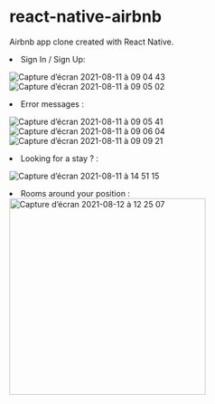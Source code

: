 # react-native-airbnb

Airbnb app clone created with React Native.  

<li>Sign In / Sign Up: </li>

![Capture d’écran 2021-08-11 à 09 04 43](https://user-images.githubusercontent.com/77752681/128985174-cb767132-34a1-462d-9095-08ab5a3d08a7.png)
![Capture d’écran 2021-08-11 à 09 05 02](https://user-images.githubusercontent.com/77752681/128985192-bb62d733-711f-475a-9e9f-490beb3a31b2.png)

<li>Error messages : </li>

![Capture d’écran 2021-08-11 à 09 05 41](https://user-images.githubusercontent.com/77752681/128985227-b4938205-e2a9-49d9-bf40-d3655d220a37.png)
![Capture d’écran 2021-08-11 à 09 06 04](https://user-images.githubusercontent.com/77752681/128985242-fc2b479e-f0de-4910-9314-f89bf22c6132.png)
![Capture d’écran 2021-08-11 à 09 09 21](https://user-images.githubusercontent.com/77752681/128985253-7034c05d-a58d-45d9-8045-278b875f15d1.png)

<li>Looking for a stay ? : </li>

![Capture d’écran 2021-08-11 à 14 51 15](https://user-images.githubusercontent.com/77752681/129031916-5bd46fe0-d6fd-489b-b13f-f1b839d6efd2.png)

<li>Rooms around your position : </li>

<img width="347" alt="Capture d’écran 2021-08-12 à 12 25 07" src="https://user-images.githubusercontent.com/77752681/129181611-0bf7823f-31e0-459d-bd18-f40392e09997.png">


